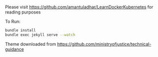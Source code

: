 Please visit https://github.com/amantuladhar/LearnDockerKubernetes for reading purposes

To Run:
```bash
bundle install
bundle exec jekyll serve --watch
```

Theme downloaded from https://github.com/ministryofjustice/technical-guidance
